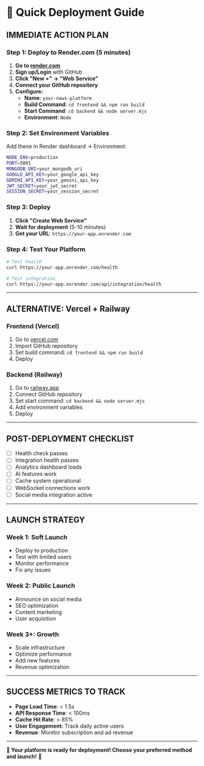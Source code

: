 # 🚀 Quick Deployment Guide

## **IMMEDIATE ACTION PLAN**

### **Step 1: Deploy to Render.com (5 minutes)**

1. **Go to [render.com](https://render.com)**
2. **Sign up/Login** with GitHub
3. **Click "New +" → "Web Service"**
4. **Connect your GitHub repository**
5. **Configure:**
   - **Name**: `your-news-platform`
   - **Build Command**: `cd frontend && npm run build`
   - **Start Command**: `cd backend && node server.mjs`
   - **Environment**: `Node`

### **Step 2: Set Environment Variables**

Add these in Render dashboard → Environment:

```bash
NODE_ENV=production
PORT=5001
MONGODB_URI=your_mongodb_uri
GOOGLE_API_KEY=your_google_api_key
GEMINI_API_KEY=your_gemini_api_key
JWT_SECRET=your_jwt_secret
SESSION_SECRET=your_session_secret
```

### **Step 3: Deploy**

1. **Click "Create Web Service"**
2. **Wait for deployment** (5-10 minutes)
3. **Get your URL**: `https://your-app.onrender.com`

### **Step 4: Test Your Platform**

```bash
# Test health
curl https://your-app.onrender.com/health

# Test integration
curl https://your-app.onrender.com/api/integration/health
```

---

## **ALTERNATIVE: Vercel + Railway**

### **Frontend (Vercel)**
1. Go to [vercel.com](https://vercel.com)
2. Import GitHub repository
3. Set build command: `cd frontend && npm run build`
4. Deploy

### **Backend (Railway)**
1. Go to [railway.app](https://railway.app)
2. Connect GitHub repository
3. Set start command: `cd backend && node server.mjs`
4. Add environment variables
5. Deploy

---

## **POST-DEPLOYMENT CHECKLIST**

- [ ] Health check passes
- [ ] Integration health passes
- [ ] Analytics dashboard loads
- [ ] AI features work
- [ ] Cache system operational
- [ ] WebSocket connections work
- [ ] Social media integration active

---

## **LAUNCH STRATEGY**

### **Week 1: Soft Launch**
- Deploy to production
- Test with limited users
- Monitor performance
- Fix any issues

### **Week 2: Public Launch**
- Announce on social media
- SEO optimization
- Content marketing
- User acquisition

### **Week 3+: Growth**
- Scale infrastructure
- Optimize performance
- Add new features
- Revenue optimization

---

## **SUCCESS METRICS TO TRACK**

- **Page Load Time**: < 1.5s
- **API Response Time**: < 100ms
- **Cache Hit Rate**: > 85%
- **User Engagement**: Track daily active users
- **Revenue**: Monitor subscription and ad revenue

---

**🎉 Your platform is ready for deployment! Choose your preferred method and launch!** 🚀
